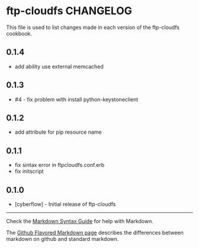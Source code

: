 ftp-cloudfs CHANGELOG
=====================
This file is used to list changes made in each version of the ftp-cloudfs cookbook.

0.1.4
-----
- add ability use external memcached

0.1.3
-----
- #4 - fix problem with install python-keystoneclient

0.1.2
-----
- add attribute for pip resource name

0.1.1
-----
- fix sintax error in ftpcloudfs.conf.erb
- fix initscript

0.1.0
-----
- [cyberflow] - Initial release of ftp-cloudfs

- - -
Check the [Markdown Syntax Guide](http://daringfireball.net/projects/markdown/syntax) for help with Markdown.

The [Github Flavored Markdown page](http://github.github.com/github-flavored-markdown/) describes the differences between markdown on github and standard markdown.
